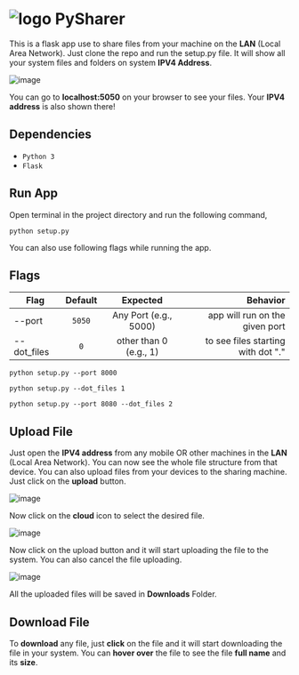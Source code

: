 # ![logo](https://github.com/Mr-Bilal-Ashraf/PySharer/blob/master/static/img/short_logo.png) PySharer

This is a flask app use to share files from your machine on the **LAN** (Local Area Network). Just clone the repo and run the setup.py file. It will show all your system files and folders on system **IPV4 Address**. 

![image](https://github.com/Mr-Bilal-Ashraf/PySharer/assets/92203535/fe57a018-1341-49e8-bd1c-5090211c0be7)

You can go to **localhost:5050** on your browser to see your files. Your **IPV4 address** is also shown there!

## Dependencies
* `Python 3`
* `Flask`

## Run App

Open terminal in the project directory and run the following command,

`python setup.py`

You can also use following flags while running the app. 

## Flags

| Flag        | Default  | Expected                | Behavior                           |
| ----------- | :------: | :---------------------: | ---------------------------------: |
| --port      | `5050`   | Any Port (e.g., 5000)   | app will run on the given port     |
| --dot_files | `0`      | other than 0 (e.g., 1)  | to see files starting with dot "." |

`python setup.py --port 8000`

`python setup.py --dot_files 1`

`python setup.py --port 8080 --dot_files 2`

## Upload File

Just open the **IPV4 address** from any mobile OR other machines in the **LAN** (Local Area Network). You can now see the whole file structure from that device. You can also upload files from your devices to the sharing machine. Just click on the **upload** button.

![image](https://github.com/Mr-Bilal-Ashraf/PySharer/assets/92203535/b1265629-315d-4b4f-9337-e651becad48f)

Now click on the **cloud** icon to select the desired file. 

![image](https://github.com/Mr-Bilal-Ashraf/PySharer/assets/92203535/112c1fc6-4b89-4d24-aeb4-61ddef07c19a)

Now click on the upload button and it will start uploading the file to the system. You can also cancel the file uploading.

![image](https://github.com/Mr-Bilal-Ashraf/PySharer/assets/92203535/4a66d2ad-424a-4b4b-8c7b-2e3def005808)

All the uploaded files will be saved in **Downloads** Folder.

## Download File

To **download** any file, just **click** on the file and it will start downloading the file in your system. You can **hover over** the file to see the file **full name** and its **size**.



